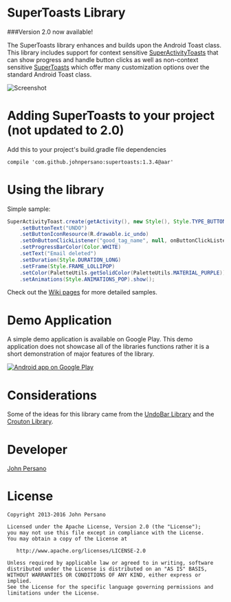 SuperToasts Library
=================
###Version 2.0 now available!

The SuperToasts library enhances and builds upon the Android Toast class. This library includes support for context sensitive [SuperActivityToasts](https://github.com/JohnPersano/Supertoasts/wiki/SuperActivityToast) that can show progress and handle button clicks as well as non-context sensitive [SuperToasts](https://github.com/JohnPersano/Supertoasts/wiki/SuperToast) which offer many customization options over the standard Android Toast class. 

![Screenshot](https://github.com/JohnPersano/SuperToasts/blob/master/art/SuperToasts_Banner.png)


Adding SuperToasts to your project (not updated to 2.0)
==================================
Add this to your project's build.gradle file dependencies
```xml
compile 'com.github.johnpersano:supertoasts:1.3.4@aar'
```

Using the library
================
Simple sample:
```java
SuperActivityToast.create(getActivity(), new Style(), Style.TYPE_BUTTON)
    .setButtonText("UNDO")
    .setButtonIconResource(R.drawable.ic_undo)
    .setOnButtonClickListener("good_tag_name", null, onButtonClickListener)
    .setProgressBarColor(Color.WHITE)
    .setText("Email deleted")
    .setDuration(Style.DURATION_LONG)
    .setFrame(Style.FRAME_LOLLIPOP)
    .setColor(PaletteUtils.getSolidColor(PaletteUtils.MATERIAL_PURPLE))
    .setAnimations(Style.ANIMATIONS_POP).show();
```
Check out the [Wiki pages](https://github.com/JohnPersano/SuperToasts/wiki) for more detailed samples.

Demo Application
================
A simple demo application is available on Google Play. This demo application does not showcase all of the libraries functions rather it is a short demonstration of major features of the library.

<a href="https://play.google.com/store/apps/details?id=com.github.johnpersano.supertoasts.demo">
  <img alt="Android app on Google Play"
       src="https://developer.android.com/images/brand/en_app_rgb_wo_60.png" />
</a>

Considerations
==============
Some of the ideas for this library came from the [UndoBar Library](https://code.google.com/p/romannurik-code/source/browse/misc/undobar)
and the [Crouton Library](https://github.com/keyboardsurfer/Crouton).

Developer
=========
[John Persano](https://plus.google.com/+JohnPersano)


License
=======

    Copyright 2013-2016 John Persano

    Licensed under the Apache License, Version 2.0 (the "License");
    you may not use this file except in compliance with the License.
    You may obtain a copy of the License at

       http://www.apache.org/licenses/LICENSE-2.0

    Unless required by applicable law or agreed to in writing, software
    distributed under the License is distributed on an "AS IS" BASIS,
    WITHOUT WARRANTIES OR CONDITIONS OF ANY KIND, either express or implied.
    See the License for the specific language governing permissions and
    limitations under the License.

